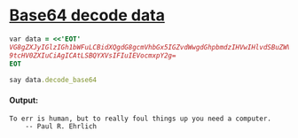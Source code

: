 [1]: https://rosettacode.org/wiki/Base64_decode_data

# [Base64 decode data][1]

```ruby
var data = <<'EOT'
VG8gZXJyIGlzIGh1bWFuLCBidXQgdG8gcmVhbGx5IGZvdWwgdGhpbmdzIHVwIHlvdSBuZWVkIGEgY2
9tcHV0ZXIuCiAgICAtLSBQYXVsIFIuIEVocmxpY2g=
EOT
 
say data.decode_base64
```

#### Output:
```
To err is human, but to really foul things up you need a computer.
    -- Paul R. Ehrlich
```